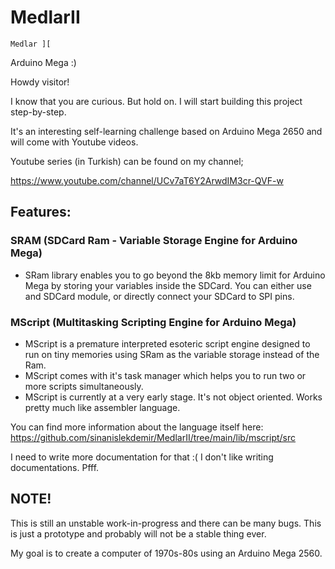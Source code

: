 # MedlarII

```
Medlar ][
```

Arduino Mega :)

Howdy visitor!

I know that you are curious. But hold on. I will start building this project step-by-step.

It's an interesting self-learning challenge based on Arduino Mega 2650 and will come with Youtube videos.

Youtube series (in Turkish) can be found on my channel;

https://www.youtube.com/channel/UCv7aT6Y2ArwdIM3cr-QVF-w

## Features:

### SRAM (SDCard Ram - Variable Storage Engine for Arduino Mega)

* SRam library enables you to go beyond the 8kb memory limit for Arduino Mega by storing your variables inside the SDCard. You can either use and SDCard module, or directly connect your SDCard to SPI pins.

### MScript (Multitasking Scripting Engine for Arduino Mega)

* MScript is a premature interpreted esoteric script engine designed to run on tiny memories using SRam as the variable storage instead of the Ram. 
* MScript comes with it's task manager which helps you to run two or more scripts simultaneously.
* MScript is currently at a very early stage. It's not object oriented. Works pretty much like assembler language.

You can find more information about the language itself here: https://github.com/sinanislekdemir/MedlarII/tree/main/lib/mscript/src

I need to write more documentation for that :( I don't like writing documentations. Pfff.

## NOTE!

This is still an unstable work-in-progress and there can be many bugs. This is just a prototype and probably will not be a stable thing ever.

My goal is to create a computer of 1970s-80s using an Arduino Mega 2560.
